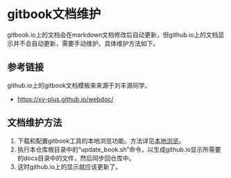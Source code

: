 # gitbook文档维护

gitbook.io上的文档会在markdown文档修改后自动更新，但github.io上的文档显示并不会自动更新，需要手动维护。具体维护方法如下。

## 参考链接

github.io上的gitbook文档模板来来源于刘丰源同学。

 * https://xy-plus.github.io/webdoc/

## 文档维护方法
 1. 下载和配置gitbook工具的本地浏览功能。方法详见[本地浏览](https://xy-plus.github.io/webdoc/2.%20%E6%9C%AC%E5%9C%B0%E6%B5%8F%E8%A7%88.html#%E6%9C%AC%E5%9C%B0%E6%B5%8F%E8%A7%88)。 
 2. 执行本仓库根目录中的“update_book.sh”命令，以生成github.io显示所需要的docs目录中的文件，然后同步回仓库中。
 3. 这时github.io上的显示就应该更新了。

